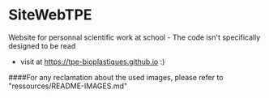# SiteWebTPE
Website for personnal scientific work at school - The code isn't specifically designed to be read
- visit at https://tpe-bioplastiques.github.io :)

####For any reclamation about the used images, please refer to "ressources/README-IMAGES.md"
